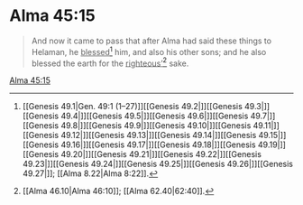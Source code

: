 # Alma 45:15

> And now it came to pass that after Alma had said these things to Helaman, he <u>blessed</u>[^a] him, and also his other sons; and he also blessed the earth for the <u>righteous’</u>[^b] sake.

[Alma 45:15](https://www.churchofjesuschrist.org/study/scriptures/bofm/alma/45?lang=eng&id=p15#p15)


[^a]: [[Genesis 49.1|Gen. 49:1 (1–27)]][[Genesis 49.2|]][[Genesis 49.3|]][[Genesis 49.4|]][[Genesis 49.5|]][[Genesis 49.6|]][[Genesis 49.7|]][[Genesis 49.8|]][[Genesis 49.9|]][[Genesis 49.10|]][[Genesis 49.11|]][[Genesis 49.12|]][[Genesis 49.13|]][[Genesis 49.14|]][[Genesis 49.15|]][[Genesis 49.16|]][[Genesis 49.17|]][[Genesis 49.18|]][[Genesis 49.19|]][[Genesis 49.20|]][[Genesis 49.21|]][[Genesis 49.22|]][[Genesis 49.23|]][[Genesis 49.24|]][[Genesis 49.25|]][[Genesis 49.26|]][[Genesis 49.27|]]; [[Alma 8.22|Alma 8:22]].  
[^b]: [[Alma 46.10|Alma 46:10]]; [[Alma 62.40|62:40]].  
